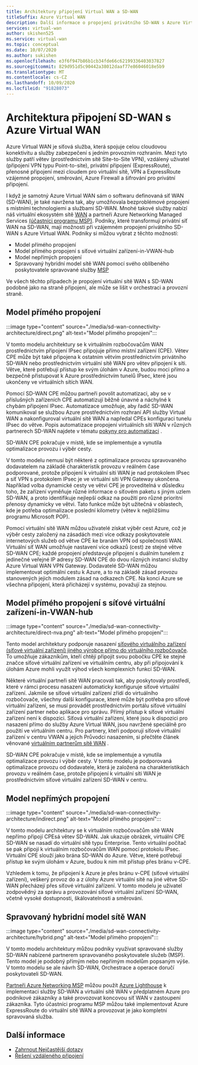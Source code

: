 ```yaml
---
title: Architektury připojení Virtual WAN a SD-WAN
titleSuffix: Azure Virtual WAN
description: Další informace o propojení privátního SD-WAN s Azure Virtual WAN
services: virtual-wan
author: skishen525
ms.service: virtual-wan
ms.topic: conceptual
ms.date: 10/07/2020
ms.author: sukishen
ms.openlocfilehash: e3f6f947b86b1cb34fde66c62199336403037827
ms.sourcegitcommit: 829d951d5c90442a38012daaf77e86046018e5b9
ms.translationtype: MT
ms.contentlocale: cs-CZ
ms.lasthandoff: 10/09/2020
ms.locfileid: "91828073"
---
```

# <a name="sd-wan-connectivity-architecture-with-azure-virtual-wan"></a>Architektura připojení SD-WAN s Azure Virtual WAN

Azure Virtual WAN je síťová služba, která spojuje celou cloudovou konektivitu a služby zabezpečení s jedním provozním rozhraním. Mezi tyto služby patří větev (prostřednictvím sítě Site-to-Site VPN), vzdálený uživatel (připojení VPN typu Point-to-site), privátní připojení (ExpressRoute), přenosné připojení mezi cloudem pro virtuální sítě, VPN a ExpressRoute vzájemné propojení, směrování, Azure Firewall a šifrování pro privátní připojení.

I když je samotný Azure Virtual WAN sám o softwaru definovaná síť WAN (SD-WAN), je také navržena tak, aby umožňovala bezproblémové propojení s místními technologiemi a službami SD-WAN. Mnohé takové služby nabízí náš virtuální ekosystém sítě [WAN](virtual-wan-locations-partners.md) a partneři Azure Networking Managed Services [(účastníci programu MSP)](../networking/networking-partners-msp.md). Podniky, které transformují privátní síť WAN na SD-WAN, mají možnosti při vzájemném propojení privátního SD-WAN s Azure Virtual WAN. Podniky si můžou vybrat z těchto možností:

* Model přímého propojení
* Model přímého propojení s síťové virtuální zařízení-in-VWAN-hub
* Model nepřímých propojení
* Spravovaný hybridní model sítě WAN pomocí svého oblíbeného poskytovatele spravované služby [MSP](../networking/networking-partners-msp.md)

Ve všech těchto případech je propojení virtuální sítě WAN s SD-WAN podobné jako na straně připojení, ale může se lišit v orchestraci a provozní straně.

## <a name="direct-interconnect-model"></a><a name="direct"></a>Model přímého propojení

:::image type="content" source="./media/sd-wan-connectivity-architecture/direct.png" alt-text="Model přímého propojení":::

V tomto modelu architektury se k virtuálním rozbočovačům WAN prostřednictvím připojení IPsec připojuje přímo místní zařízení (CPE). Větev CPE může být také připojena k ostatním větvím prostřednictvím privátního SD-WAN nebo prostřednictvím virtuální sítě WAN pro větev připojení k síti. Větve, které potřebují přístup ke svým úlohám v Azure, budou moci přímo a bezpečně přistupovat k Azure prostřednictvím tunelů IPsec, které jsou ukončeny ve virtuálních sítích WAN.

Pomocí SD-WAN CPE můžou partneři povolit automatizaci, aby se v příslušných zařízeních CPE automatizují běžně únavné a náchylné k chybám připojení IPsec. Automatizace umožňuje, aby řadič SD-WAN komunikoval se službou Azure prostřednictvím rozhraní API služby Virtual WAN a nakonfiguroval virtuální sítě WAN a napředal CPEs konfiguraci tunelu IPsec do větve. Popis automatizace propojení virtuálních sítí WAN v různých partnerech SD-WAN najdete v tématu [pokyny pro automatizaci](virtual-wan-configure-automation-providers.md) .

SD-WAN CPE pokračuje v místě, kde se implementuje a vynutila optimalizace provozu i výběr cesty. 

V tomto modelu nemusí být některé z optimalizace provozu spravovaného dodavatelem na základě charakteristik provozu v reálném čase podporované, protože připojení k virtuální síti WAN je nad protokolem IPsec a síť VPN s protokolem IPsec je ve virtuální síti VPN Gateway ukončena. Například volba dynamické cesty ve větvi CPE je proveditelná v důsledku toho, že zařízení vyměňuje různé informace o síťovém paketu s jiným uzlem SD-WAN, a proto identifikuje nejlepší odkaz na použití pro různé prioritní přenosy dynamicky ve větvi. Tato funkce může být užitečná v oblastech, kde je potřeba optimalizace poslední kilometry (větev k nejbližšímu programu Microsoft POP).

Pomocí virtuální sítě WAN můžou uživatelé získat výběr cest Azure, což je výběr cesty založený na zásadách mezi více odkazy poskytovatele internetových služeb od větve CPE ke branám VPN od společnosti WAN. Virtuální síť WAN umožňuje nastavení více odkazů (cest) ze stejné větve SD-WAN CPE; každé propojení představuje připojení s duálním tunelem z jedinečné veřejné IP adresy SD-WAN CPE do dvou různých instancí služby Azure Virtual WAN VPN Gateway. Dodavatelé SD-WAN můžou implementovat optimální cestu k Azure, a to na základě zásad provozu stanovených jejich modulem zásad na odkazech CPE. Na konci Azure se všechna připojení, která přicházejí v systému, považují za stejnou.

## <a name="direct-interconnect-model-with-nva-in-vwan-hub"></a><a name="direct"></a>Model přímého propojení s síťové virtuální zařízení-in-VWAN-hub

:::image type="content" source="./media/sd-wan-connectivity-architecture/direct-nva.png" alt-text="Model přímého propojení":::

Tento model architektury podporuje nasazení [síťového virtuálního zařízení (síťové virtuální zařízení) jiného výrobce přímo do virtuálního rozbočovače](https://docs.microsoft.com/azure/virtual-wan/about-nva-hub). To umožňuje zákazníkům, kteří chtějí připojit svou pobočku CPE ke stejné značce síťové virtuální zařízení ve virtuálním centru, aby při připojování k úlohám Azure mohli využít výhod všech komplexních funkcí SD-WAN. 

Některé virtuální partneři sítě WAN pracovali tak, aby poskytovaly prostředí, které v rámci procesu nasazení automaticky konfiguruje síťové virtuální zařízení. Jakmile se síťové virtuální zařízení zřídí do virtuálního rozbočovače, všechny další konfigurace, které může být potřeba pro síťové virtuální zařízení, se musí provádět prostřednictvím portálu síťové virtuální zařízení partner nebo aplikace pro správu. Přímý přístup k síťové virtuální zařízení není k dispozici. Síťová virtuální zařízení, které jsou k dispozici pro nasazení přímo do služby Azure Virtual WAN, jsou navržené speciálně pro použití ve virtuálním centru. Pro partnery, kteří podporují síťové virtuální zařízení v centru VWAN a jejich Průvodci nasazením, si přečtěte článek věnované [virtuálním partnerům sítě WAN](virtual-wan-locations-partners.md#partners-with-integrated-virtual-hub-offerings) .

SD-WAN CPE pokračuje v místě, kde se implementuje a vynutila optimalizace provozu i výběr cesty.
V tomto modelu je podporovaná optimalizace provozu od dodavatele, která je založená na charakteristikách provozu v reálném čase, protože připojení k virtuální síti WAN je prostřednictvím síťové virtuální zařízení SD-WAN v centru.

## <a name="indirect-interconnect-model"></a><a name="indirect"></a>Model nepřímých propojení

:::image type="content" source="./media/sd-wan-connectivity-architecture/indirect.png" alt-text="Model přímého propojení":::

V tomto modelu architektury se k virtuálním rozbočovačům sítě WAN nepřímo připojí CPEsá větev SD-WAN. Jak ukazuje obrázek, virtuální CPE SD-WAN se nasadí do virtuální sítě typu Enterprise. Tento virtuální počítač se pak připojí k virtuálním rozbočovačům WAN pomocí protokolu IPsec. Virtuální CPE slouží jako brána SD-WAN do Azure. Větve, které potřebují přístup ke svým úlohám v Azure, budou k nim mít přístup přes bránu v-CPE.

Vzhledem k tomu, že připojení k Azure je přes bránu v-CPE (síťové virtuální zařízení), veškerý provoz do a z úlohy Azure virtuální sítě na jiné větve SD-WAN přecházejí přes síťové virtuální zařízení. V tomto modelu je uživatel zodpovědný za správu a provozování síťové virtuální zařízení SD-WAN, včetně vysoké dostupnosti, škálovatelnosti a směrování.
  
## <a name="managed-hybrid-wan-model"></a><a name="hybrid"></a>Spravovaný hybridní model sítě WAN

:::image type="content" source="./media/sd-wan-connectivity-architecture/hybrid.png" alt-text="Model přímého propojení":::

V tomto modelu architektury můžou podniky využívat spravované služby SD-WAN nabízené partnerem spravovaného poskytovatele služeb (MSP). Tento model je podobný přímým nebo nepřímým modelům popsaným výše. V tomto modelu se ale návrh SD-WAN, Orchestrace a operace doručí poskytovateli SD-WAN.

[Partneři Azure Networking MSP](../networking/networking-partners-msp.md) můžou použít [Azure Lighthouse](https://azure.microsoft.com/services/azure-lighthouse/) k implementaci služby SD-WAN a virtuální sítě WAN v předplatném Azure pro podnikové zákazníky a také provozovat koncovou síť WAN v zastoupení zákazníka. Tyto účastníci programu MSP můžou také implementovat Azure ExpressRoute do virtuální sítě WAN a provozovat je jako kompletní spravovaná služba.

## <a name="additional-information"></a>Další informace

* [Zahrnout Nejčastější dotazy](virtual-wan-faq.md)
* [Řešení vzdáleného připojení](work-remotely-support.md)
